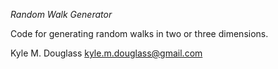 *Random Walk Generator*

Code for generating random walks in two or three dimensions.

Kyle M. Douglass
kyle.m.douglass@gmail.com